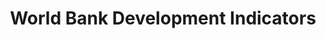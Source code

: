 ---
layout: default
bigquery: https://console.cloud.google.com/bigquery?p=patents-public-data&d=worldbank_wdi&page=dataset
citation: “World Development Indicators” by the World Bank
contributors: World Bank
cost: None
description: World Development Indicators Data is the primary World Bank collection
  of development indicators, compiled from officially-recognized international sources.
  It presents the most current and accurate global development data available, and
  includes national, regional and global estimates.
documentation: https://datahelpdesk.worldbank.org/knowledgebase/topics/125589
last_edit: 04/10/2022, 12:36:49
location: https://datacatalog.worldbank.org/search/dataset/0037712
maintained_by: data@worldbank.org
schema_fields:
- indicator_value
- country_name
- country_code
- indicator_code
- year
- indicator_name
shortname: world_bank_development_indicators
tags:
- development
- growth
- global
terms_of_use: Creative Commons Attribution 4.0
title: World Bank Development Indicators
uuid: b8b008d6-43ba-49e1-92cb-59a9dcffaf87
---